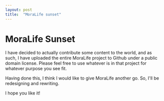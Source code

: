 ```yaml
---
layout: post
title:  "MoraLife sunset"
---
```


# MoraLife Sunset

I have decided to actually contribute some content to the world, and as such, I have uploaded the entire MoraLife project to Github under a public domain license. Please feel free to use whatever is in that project for whatever purpose you see fit.

Having done this, I think I would like to give MoraLife another go. So, I'll be redesigning and rewriting.

I hope you like it!
